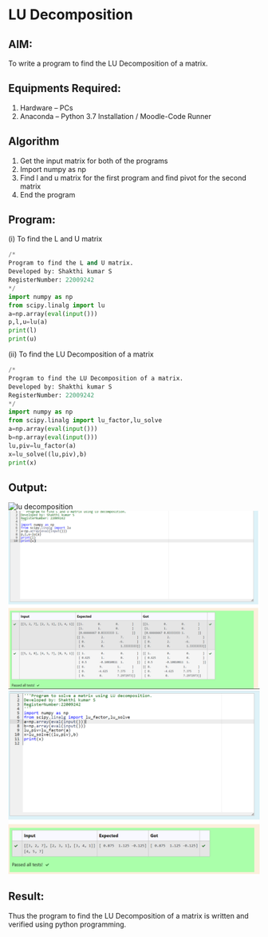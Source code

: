 # LU Decomposition 

## AIM:
To write a program to find the LU Decomposition of a matrix.

## Equipments Required:
1. Hardware – PCs
2. Anaconda – Python 3.7 Installation / Moodle-Code Runner

## Algorithm
1. Get the input matrix for both of the programs
2. Import numpy as np
3. Find l and u matrix for the first program and find pivot for the second matrix
4. End the program

## Program:
(i) To find the L and U matrix
```python
/*
Program to find the L and U matrix.
Developed by: Shakthi kumar S
RegisterNumber: 22009242
*/
import numpy as np
from scipy.linalg import lu
a=np.array(eval(input()))
p,l,u=lu(a)
print(l)
print(u)
```
(ii) To find the LU Decomposition of a matrix
```python
/*
Program to find the LU Decomposition of a matrix.
Developed by: Shakthi kumar S
RegisterNumber: 22009242
*/
import numpy as np
from scipy.linalg import lu_factor,lu_solve
a=np.array(eval(input()))
b=np.array(eval(input()))
lu,piv=lu_factor(a)
x=lu_solve((lu,piv),b)
print(x)
```

## Output:
![lu decomposition]()
![](LU.png)
![](LU_2.png)


## Result:
Thus the program to find the LU Decomposition of a matrix is written and verified using python programming.

